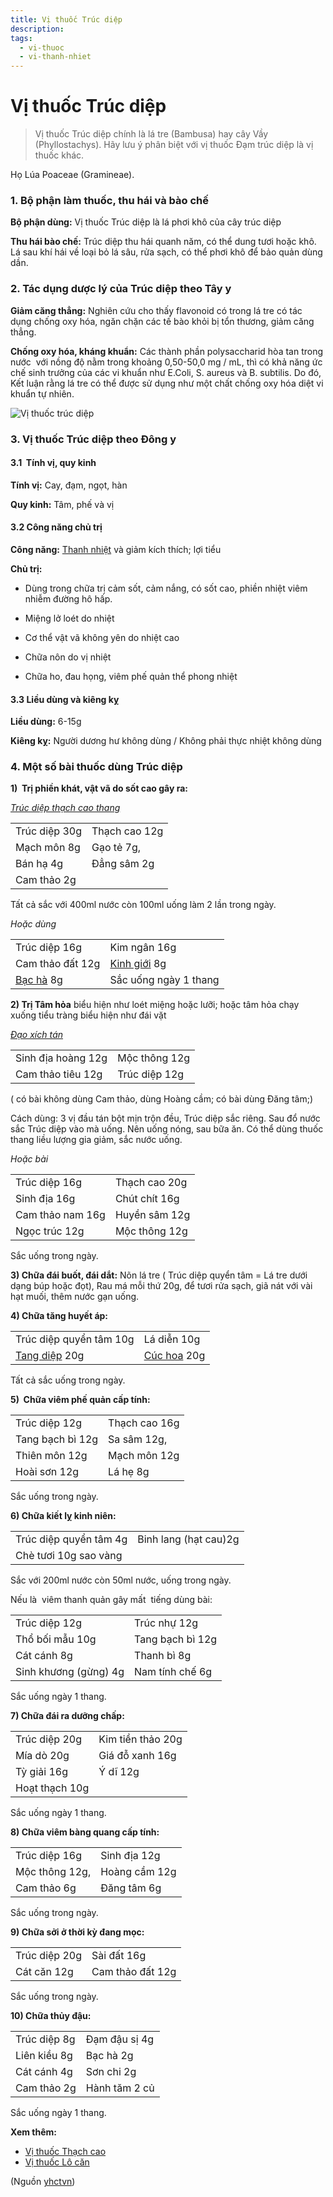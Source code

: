 ```yaml
---
title: Vị thuốc Trúc diệp 
description: 
tags:
  - vi-thuoc
  - vi-thanh-nhiet
---
```


# Vị thuốc Trúc diệp  

> Vị thuốc Trúc diệp chính là lá tre (Bambusa) hay cây Vầy (Phyllostachys). Hãy lưu ý phân biệt với vị thuốc Đạm trúc diệp là vị thuốc khác.

Họ Lúa Poaceae (Gramineae).

### 1. Bộ phận làm thuốc, thu hái và bào chế

**Bộ phận dùng:** Vị thuốc Trúc diệp là lá phơi khô của cây trúc diệp

**Thu hái bào chế:** Trúc diệp thu hái quanh năm, có thể dung tươi hoặc khô. Lá sau khí hái về loại bỏ lá sâu, rửa sạch, có thể phơi khô để bảo quản dùng dần.

### 2. Tác dụng dược lý của Trúc diệp theo Tây y

**Giảm căng thẳng:** Nghiên cứu cho thấy flavonoid có trong lá tre có tác dụng chống oxy hóa, ngăn chặn các tế bào khỏi bị tổn thương, giảm căng thẳng.

**Chống oxy hóa, kháng khuẩn:** Các thành phần polysaccharid hòa tan trong nước  với nồng độ nằm trong khoảng 0,50-50,0 mg / mL, thì có khả năng ức chế sinh trưởng của các vi khuẩn như E.Coli, S. aureus và B. subtilis. Do đó, Kết luận rằng lá tre có thể được sử dụng như một chất chống oxy hóa diệt vi khuẩn tự nhiên.

![Vị thuốc trúc diệp](/imgs/yhctvn/Vi-thuoc-truc-diep.jpg)

### 3. Vị thuốc Trúc diệp theo Đông y

#### 3.1  Tính vị, quy kinh

**Tính vị:** Cay, đạm, ngọt, hàn

**Quy kinh:** Tâm, phế và vị

#### 3.2 Công năng chủ trị

**Công năng:** [Thanh nhiệt](/yhctvn/dai-cuong-thuoc-thanh-nhiet) và giảm kích thích; lợi tiểu

**Chủ trị:**

+ Dùng trong chữa trị cảm sốt, cảm nắng, có sốt cao, phiền nhiệt viêm nhiễm đường hô hấp.

+ Miệng lở loét do nhiệt

+ Cơ thể vật vã không yên do nhiệt cao

+ Chữa nôn do vị nhiệt

+ Chữa ho, đau họng, viêm phế quản thể phong nhiệt

#### 3.3 Liều dùng và kiêng kỵ

**Liều dùng:** 6-15g

**Kiêng kỵ:** Người dương hư không dùng / Không phải thực nhiệt không dùng

### 4. Một số bài thuốc dùng Trúc diệp

**1)  Trị phiền khát, vật vã do sốt cao gây ra:**

[*Trúc diệp thạch cao thang*](/yhctvn/bai-thuoc-truc-diep-thach-cao-thang)

|  |  |
| --- | --- |
| Trúc diệp 30g | Thạch cao 12g |
| Mạch môn 8g | Gạo tẻ 7g, |
| Bán hạ 4g | Đẳng sâm 2g |
| Cam thảo 2g |  |

Tất cả sắc với 400ml nước còn 100ml uống làm 2 lần trong ngày.

*Hoặc dùng*

|  |  |
| --- | --- |
| Trúc diệp 16g | Kim ngân 16g |
| Cam thảo đất 12g | [Kinh giới](/yhctvn/vi-thuoc-kinh-gioi) 8g |
| [Bạc hà](/yhctvn/vi-thuoc-bac-ha) 8g | Sắc uống ngày 1 thang |

**2) Trị Tâm hỏa** biểu hiện như loét miệng hoặc lưỡi; hoặc tâm hỏa chạy xuống tiểu tràng biểu hiện như đái vặt

[*Đạo xích tán*](/yhctvn/bai-thuoc-dao-xich-tan)

|  |  |
| --- | --- |
| Sinh địa hoàng 12g | Mộc thông 12g |
| Cam thảo tiêu 12g | Trúc diệp 12g |

( có bài không dùng Cam thảo, dùng Hoàng cầm; có bài dùng Đăng tâm;)

Cách dùng: 3 vị đầu tán bột mịn trộn đều, Trúc diệp sắc riêng. Sau đổ nước sắc Trúc diệp vào mà uống. Nên uống nóng, sau bữa ăn. Có thể dùng thuốc thang liều lượng gia giảm, sắc nước uống.

*Hoặc bài*

|  |  |
| --- | --- |
| Trúc diệp 16g | Thạch cao 20g |
| Sinh địa 16g | Chút chít 16g |
| Cam thảo nam 16g | Huyền sâm 12g |
| Ngọc trúc 12g | Mộc thông 12g |

Sắc uống trong ngày.

**3) Chữa đái buốt, đái dắt:** Nõn lá tre ( Trúc diệp quyển tâm = Lá tre dưới dạng búp hoặc đọt), Rau má mỗi thứ 20g, để tươi rửa sạch, giã nát với vài hạt muối, thêm nước gạn uống.

**4) Chữa tăng huyết áp:**

|  |  |
| --- | --- |
| Trúc diệp quyển tâm 10g | Lá diễn 10g |
| [Tang diệp](/yhctvn/vi-thuoc-tang-diep-la-dau) 20g | [Cúc hoa](/yhctvn/vi-thuoc-cuc-hoa) 20g |

Tất cả sắc uống trong ngày.

**5)  Chữa viêm phế quản cấp tính:**

|  |  |
| --- | --- |
| Trúc diệp 12g | Thạch cao 16g |
| Tang bạch bì 12g | Sa sâm 12g, |
| Thiên môn 12g | Mạch môn 12g |
| Hoài sơn 12g | Lá hẹ 8g |

Sắc uống trong ngày.

**6) Chữa kiết lỵ kinh niên:**

|  |  |
| --- | --- |
| Trúc diệp quyển tâm 4g | Binh lang (hạt cau)2g |
| Chè tươi 10g sao vàng |  |

Sắc với 200ml nước còn 50ml nước, uống trong ngày.

Nếu là  viêm thanh quản gây mất  tiếng dùng bài:

|  |  |
| --- | --- |
| Trúc diệp 12g | Trúc nhự 12g |
| Thổ bối mẫu 10g | Tang bạch bì 12g |
| Cát cánh 8g | Thanh bì 8g |
| Sinh khương (gừng) 4g | Nam tính chế 6g |

Sắc uống ngày 1 thang.

**7) Chữa đái ra dưỡng chấp:**

|  |  |
| --- | --- |
| Trúc diệp 20g | Kim tiền thảo 20g |
| Mía dò 20g | Giá đỗ xanh 16g |
| Tỳ giải 16g | Ý dĩ 12g |
| Hoạt thạch 10g |  |

Sắc uống ngày 1 thang.

**8) Chữa viêm bàng quang cấp tính:**

|  |  |
| --- | --- |
| Trúc diệp 16g | Sinh địa 12g |
| Mộc thông 12g, | Hoàng cầm 12g |
| Cam thảo 6g | Đăng tâm 6g |

Sắc uống trong ngày.

**9) Chữa sởi ở thời kỳ đang mọc:**

|  |  |
| --- | --- |
| Trúc diệp 20g | Sài đất 16g |
| Cát căn 12g | Cam thảo đất 12g |

Sắc uống trong ngày.

**10) Chữa thủy đậu:**

|  |  |
| --- | --- |
| Trúc diệp 8g | Đạm đậu sị 4g |
| Liên kiều 8g | Bạc hà 2g |
| Cát cánh 4g | Sơn chi 2g |
| Cam thảo 2g | Hành tăm 2 củ |

Sắc uống ngày 1 thang.

**Xem thêm:**

* [Vị thuốc Thạch cao](/yhctvn/vi-thuoc-thach-cao)
* [Vị thuốc Lô căn](/yhctvn/vi-thuoc-lo-can)

(Nguồn <a href="https://yhctvn.com/vi-thuoc-truc-diep/" target="_blank">yhctvn</a>)

